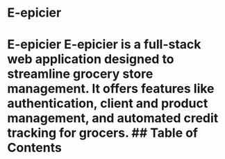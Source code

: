 # E-epicier
# E-epicier  E-epicier is a full-stack web application designed to streamline grocery store management. It offers features like authentication, client and product management, and automated credit tracking for grocers.  ## Table of Contents
